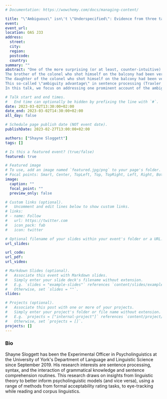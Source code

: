 ```yaml
---
# Documentation: https://wowchemy.com/docs/managing-content/

title: "\"Ambiguous\" isn\'t \"Underspecified\": Evidence from three tasks"
event: 
event_url:
location: OAS J33
address: 
  street:
  city:
  region:
  postcode:
  country:
summary: ""
abstract: "One of the more surprising (or at least, counter-intuitive) findings in current sentence processing is the fact that fully ambiguous structures like (1) seem to be processed more easily than their disambiguated counterparts like (2):
The brother of the colonel who shot himself on the balcony had been very depressed.
The daughter of the colonel who shot himself on the balcony had been very depressed.
This so-called \"ambiguity advantage\" in sentence processing (Traxler, Pickering, & Clifton 1998) poses a serious challenge to attempts at unnifying syntactic and lexical ambiguity resolution strategies (MacDonald, Pearlmutter, & Seidenberg 1994, i.m.a.), and there remains widespread disagreement over the preferred explanation.
In this talk, we focus on addressing one prominent account of the ambiguity advantage: strategic underspecification. This hypothesis suggests that syntactic ambiguity is easier to process because comprehenders may not fully parse material when the task context doesn't demand it (Swets, Desmet, Clifton, & Ferreira, 2008). We address this hypothesis by attempting to replicate the initial findings of Swets et al. in three different task contexts: self-paced reading, eye-tracking while reading, and the maze task. Our findings consistently show that the task context does not (straightforwardly) impact the ambiguity advantage, favouring alternative explanations of the phenomenon (Van Gompel, Pickering, & Traxler, 2001; Levy, 2008; Logačev & Vasishth, 2016; Dillon, Andrews, Rotello, & Wagers, 2019). We conclude by suggesting (i) our findings reinforce the difference between syntactic and lexical processing (ii) we need to be cautious when applying \"good enough\" explanations to effects of interest."

# Talk start and end times.
#   End time can optionally be hidden by prefixing the line with `#`.
date: 2023-03-02T13:30:00+02:00
date_end: 2023-03-02T14:30:00+02:00
all_day: false

# Schedule page publish date (NOT event date).
publishDate: 2023-02-27T13:00:00+02:00

authors: ["Shayne Sloggett"]
tags: []

# Is this a featured event? (true/false)
featured: true

# Featured image
# To use, add an image named `featured.jpg/png` to your page's folder. 
# Focal points: Smart, Center, TopLeft, Top, TopRight, Left, Right, BottomLeft, Bottom, BottomRight.
image:
  caption: ""
  focal_point: ""
  preview_only: false

# Custom links (optional).
#   Uncomment and edit lines below to show custom links.
# links:
# - name: Follow
#   url: https://twitter.com
#   icon_pack: fab
#   icon: twitter

# Optional filename of your slides within your event's folder or a URL.
url_slides: 

url_code:
url_pdf: 
url_video:

# Markdown Slides (optional).
#   Associate this event with Markdown slides.
#   Simply enter your slide deck's filename without extension.
#   E.g. `slides = "example-slides"` references `content/slides/example-slides.md`.
#   Otherwise, set `slides = ""`.
slides:

# Projects (optional).
#   Associate this post with one or more of your projects.
#   Simply enter your project's folder or file name without extension.
#   E.g. `projects = ["internal-project"]` references `content/project/deep-learning/index.md`.
#   Otherwise, set `projects = []`.
projects: []
---
```


### Bio
 Shayne Sloggett has been the Experimental Officer in Psycholinguistics at the University of York's Department of Language and Linguistic Science since September 2019. His research interests are sentence processing, syntax, and the interaction of grammatical knowledge and sentence comprehension routines. This research draws on insights from linguistic theory to better inform psycholinguistic models (and vice versa), using a range of methods from formal acceptability rating tasks, to eye-tracking while reading and corpus linguistics.

